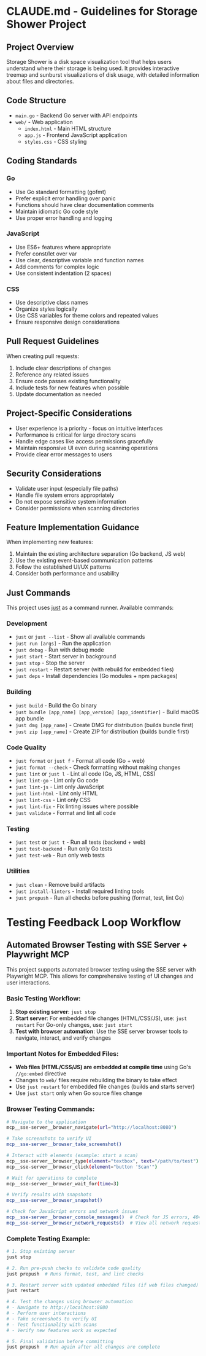 # CLAUDE.md - Guidelines for Storage Shower Project

## Project Overview

Storage Shower is a disk space visualization tool that helps users understand where their storage is being used. It provides interactive treemap and sunburst visualizations of disk usage, with detailed information about files and directories.

## Code Structure

- `main.go` - Backend Go server with API endpoints
- `web/` - Web application
  - `index.html` - Main HTML structure
  - `app.js` - Frontend JavaScript application
  - `styles.css` - CSS styling

## Coding Standards

### Go

- Use Go standard formatting (gofmt)
- Prefer explicit error handling over panic
- Functions should have clear documentation comments
- Maintain idiomatic Go code style
- Use proper error handling and logging

### JavaScript

- Use ES6+ features where appropriate
- Prefer const/let over var
- Use clear, descriptive variable and function names
- Add comments for complex logic
- Use consistent indentation (2 spaces)

### CSS

- Use descriptive class names
- Organize styles logically
- Use CSS variables for theme colors and repeated values
- Ensure responsive design considerations

## Pull Request Guidelines

When creating pull requests:

1. Include clear descriptions of changes
2. Reference any related issues
3. Ensure code passes existing functionality
4. Include tests for new features when possible
5. Update documentation as needed

## Project-Specific Considerations

- User experience is a priority - focus on intuitive interfaces
- Performance is critical for large directory scans
- Handle edge cases like access permissions gracefully
- Maintain responsive UI even during scanning operations
- Provide clear error messages to users

## Security Considerations

- Validate user input (especially file paths)
- Handle file system errors appropriately
- Do not expose sensitive system information
- Consider permissions when scanning directories

## Feature Implementation Guidance

When implementing new features:

1. Maintain the existing architecture separation (Go backend, JS web)
2. Use the existing event-based communication patterns
3. Follow the established UI/UX patterns
4. Consider both performance and usability

## Just Commands

This project uses [just](https://github.com/casey/just) as a command runner. Available commands:

### Development
- `just` or `just --list` - Show all available commands
- `just run [args]` - Run the application
- `just debug` - Run with debug mode
- `just start` - Start server in background
- `just stop` - Stop the server
- `just restart` - Restart server (with rebuild for embedded files)
- `just deps` - Install dependencies (Go modules + npm packages)

### Building
- `just build` - Build the Go binary
- `just bundle [app_name] [app_version] [app_identifier]` - Build macOS app bundle
- `just dmg [app_name]` - Create DMG for distribution (builds bundle first)
- `just zip [app_name]` - Create ZIP for distribution (builds bundle first)

### Code Quality
- `just format` or `just f` - Format all code (Go + web)
- `just format --check` - Check formatting without making changes
- `just lint` or `just l` - Lint all code (Go, JS, HTML, CSS)
- `just lint-go` - Lint only Go code
- `just lint-js` - Lint only JavaScript
- `just lint-html` - Lint only HTML
- `just lint-css` - Lint only CSS
- `just lint-fix` - Fix linting issues where possible
- `just validate` - Format and lint all code

### Testing
- `just test` or `just t` - Run all tests (backend + web)
- `just test-backend` - Run only Go tests
- `just test-web` - Run only web tests

### Utilities
- `just clean` - Remove build artifacts
- `just install-linters` - Install required linting tools
- `just prepush` - Run all checks before pushing (format, test, lint Go)

# Testing Feedback Loop Workflow

## Automated Browser Testing with SSE Server + Playwright MCP

This project supports automated browser testing using the SSE server with Playwright MCP. This allows for comprehensive testing of UI changes and user interactions.

### Basic Testing Workflow:

1. **Stop existing server**: `just stop`
2. **Start server**: For embedded file changes (HTML/CSS/JS), use: `just restart`
   For Go-only changes, use: `just start`
3. **Test with browser automation**: Use the SSE server browser tools to navigate, interact, and verify changes

### Important Notes for Embedded Files:

- **Web files (HTML/CSS/JS) are embedded at compile time** using Go's `//go:embed` directive
- Changes to `web/` files require rebuilding the binary to take effect
- Use `just restart` for embedded file changes (builds and starts server)
- Use `just start` only when Go source files change

### Browser Testing Commands:

```bash
# Navigate to the application
mcp__sse-server__browser_navigate(url="http://localhost:8080")

# Take screenshots to verify UI
mcp__sse-server__browser_take_screenshot()

# Interact with elements (example: start a scan)
mcp__sse-server__browser_type(element="textbox", text="/path/to/test")
mcp__sse-server__browser_click(element="button 'Scan'")

# Wait for operations to complete
mcp__sse-server__browser_wait_for(time=3)

# Verify results with snapshots
mcp__sse-server__browser_snapshot()

# Check for JavaScript errors and network issues
mcp__sse-server__browser_console_messages()  # Check for JS errors, 404s, etc.
mcp__sse-server__browser_network_requests()  # View all network requests and responses
```

### Complete Testing Example:

```bash
# 1. Stop existing server
just stop

# 2. Run pre-push checks to validate code quality
just prepush  # Runs format, test, and lint checks

# 3. Restart server with updated embedded files (if web files changed)
just restart

# 4. Test the changes using browser automation
# - Navigate to http://localhost:8080
# - Perform user interactions
# - Take screenshots to verify UI
# - Test functionality with scans
# - Verify new features work as expected

# 5. Final validation before committing
just prepush  # Run again after all changes are complete
```
